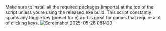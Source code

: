 Make sure to install all the required packages (imports) at the top of the script unless youre using the released exe build. This script constantly spams any toggle key (preset for e) and is great for games that require alot of clicking keys.
![Screenshot 2025-05-26 081423](https://github.com/user-attachments/assets/0d05678e-8f0d-46ac-ab21-50a75dc4a789)
